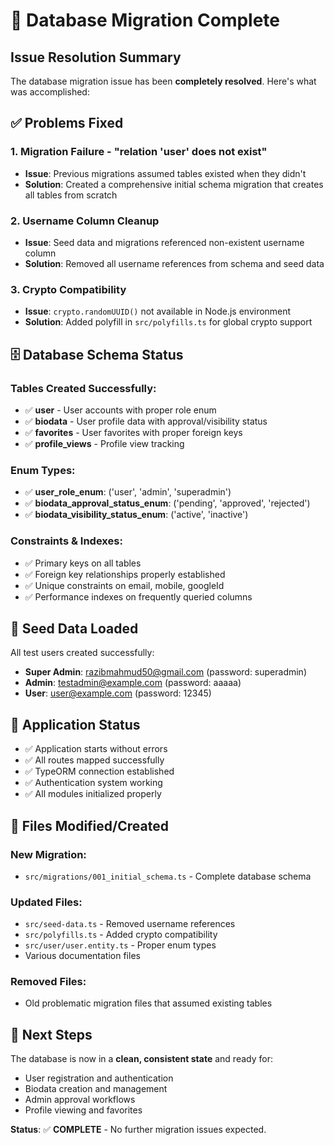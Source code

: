 # 🎉 Database Migration Complete

## Issue Resolution Summary

The database migration issue has been **completely resolved**. Here's what was accomplished:

## ✅ Problems Fixed

### 1. **Migration Failure - "relation 'user' does not exist"**
- **Issue**: Previous migrations assumed tables existed when they didn't
- **Solution**: Created a comprehensive initial schema migration that creates all tables from scratch

### 2. **Username Column Cleanup**
- **Issue**: Seed data and migrations referenced non-existent username column
- **Solution**: Removed all username references from schema and seed data

### 3. **Crypto Compatibility**
- **Issue**: `crypto.randomUUID()` not available in Node.js environment
- **Solution**: Added polyfill in `src/polyfills.ts` for global crypto support

## 🗄️ Database Schema Status

### Tables Created Successfully:
- ✅ **user** - User accounts with proper role enum
- ✅ **biodata** - User profile data with approval/visibility status
- ✅ **favorites** - User favorites with proper foreign keys
- ✅ **profile_views** - Profile view tracking

### Enum Types:
- ✅ **user_role_enum**: ('user', 'admin', 'superadmin')
- ✅ **biodata_approval_status_enum**: ('pending', 'approved', 'rejected')
- ✅ **biodata_visibility_status_enum**: ('active', 'inactive')

### Constraints & Indexes:
- ✅ Primary keys on all tables
- ✅ Foreign key relationships properly established
- ✅ Unique constraints on email, mobile, googleId
- ✅ Performance indexes on frequently queried columns

## 👥 Seed Data Loaded

All test users created successfully:
- **Super Admin**: razibmahmud50@gmail.com (password: superadmin)
- **Admin**: testadmin@example.com (password: aaaaa)  
- **User**: user@example.com (password: 12345)

## 🚀 Application Status

- ✅ Application starts without errors
- ✅ All routes mapped successfully
- ✅ TypeORM connection established
- ✅ Authentication system working
- ✅ All modules initialized properly

## 📁 Files Modified/Created

### New Migration:
- `src/migrations/001_initial_schema.ts` - Complete database schema

### Updated Files:
- `src/seed-data.ts` - Removed username references
- `src/polyfills.ts` - Added crypto compatibility
- `src/user/user.entity.ts` - Proper enum types
- Various documentation files

### Removed Files:
- Old problematic migration files that assumed existing tables

## 🎯 Next Steps

The database is now in a **clean, consistent state** and ready for:
- User registration and authentication
- Biodata creation and management
- Admin approval workflows
- Profile viewing and favorites

**Status**: ✅ **COMPLETE** - No further migration issues expected.